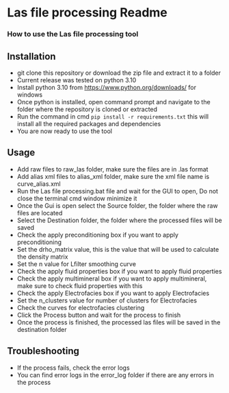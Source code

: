 # Las file processing Readme
### How to use the Las file processing tool

##  Installation
- git clone this repository or download the zip file and extract it to a folder
- Current release was tested on python 3.10 
- Install python 3.10 from https://www.python.org/downloads/ for windows
- Once python is installed, open command prompt and navigate to the folder where the repository is cloned or extracted
- Run the command in cmd `pip install -r requirements.txt` this will install all the required packages and dependencies
- You are now ready to use the tool

##  Usage

- Add raw files to raw_las folder, make sure the files are in .las format
- Add alias xml files to alias_xml folder, make sure the xml file name is curve_alias.xml
- Run the Las file processing.bat file and wait for the GUI to open, Do not close the terminal cmd window minimize it
- Once the Gui is open select the Source folder, the folder where the raw files are located
- Select the Destination folder, the folder where the processed files will be saved
- Check the apply preconditioning box if you want to apply preconditioning
- Set the drho_matrix value, this is the value that will be used to calculate the density matrix
- Set the n value for Lfilter smoothing curve
- Check the apply fluid properties box if you want to apply fluid properties
- Check the apply multimineral box if you want to apply multimineral, make sure to check fluid properties with this
- Check the apply Electrofacies box if you want to apply Electrofacies
- Set the n_clusters value for number of clusters for Electrofacies
- Check the curves for electrofacies clustering
- Click the Process button and wait for the process to finish
- Once the process is finished, the processed las files will be saved in the destination folder 

## Troubleshooting
- If the process fails, check the error logs
- You can find error logs in the error_log folder if there are any errors in the process